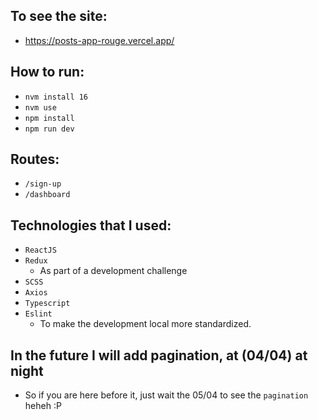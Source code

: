 ## To see the site:
- https://posts-app-rouge.vercel.app/

## How to run:

- `nvm install 16`
- `nvm use`
- `npm install`
- `npm run dev`

## Routes:

- `/sign-up`
- `/dashboard`

## Technologies that I used:

- `ReactJS`
- `Redux`
  - As part of a development challenge
- `SCSS`
- `Axios`
- `Typescript`
- `Eslint`
  - To make the development local more standardized.

## In the future I will add pagination, at (04/04) at night
- So if you are here before it, just wait the 05/04 to see the `pagination` heheh :P
